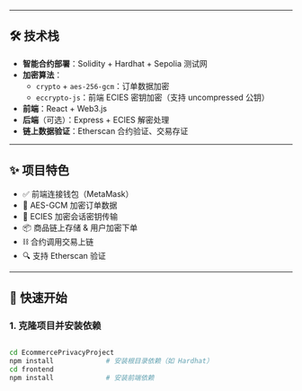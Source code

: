 
---

## 🛠 技术栈

- **智能合约部署**：Solidity + Hardhat + Sepolia 测试网
- **加密算法**：
  - `crypto` + `aes-256-gcm`：订单数据加密
  - `eccrypto-js`：前端 ECIES 密钥加密（支持 uncompressed 公钥）
- **前端**：React + Web3.js
- **后端**（可选）：Express + ECIES 解密处理
- **链上数据验证**：Etherscan 合约验证、交易存证

---

## ✨ 项目特色

- ✅ 前端连接钱包（MetaMask）
- 🔐 AES-GCM 加密订单数据
- 🔐 ECIES 加密会话密钥传输
- 📦 商品链上存储 & 用户加密下单
- ⛓️ 合约调用交易上链
- 🔍 支持 Etherscan 验证

---

## 📲 快速开始

### 1. 克隆项目并安装依赖

```bash

cd EcommercePrivacyProject
npm install             # 安装根目录依赖（如 Hardhat）
cd frontend
npm install             # 安装前端依赖
